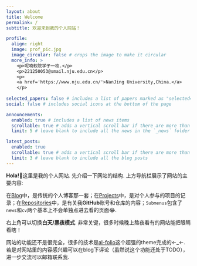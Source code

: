 ```yaml
---
layout: about
title: Welcome
permalink: /
subtitle: 欢迎来到我的个人网站！

profile:
  align: right
  image: prof_pic.jpg
  image_circular: false # crops the image to make it circular
  more_info: >
    <p>呢喃软院学子一枚.</p>
    <p>221250053@smail.nju.edu.cn</p>
    <p>
    <a href='https://www.nju.edu.cn/'>NanJing University,China.</a>
    </p>
    
selected_papers: false # includes a list of papers marked as "selected={true}"
social: false # includes social icons at the bottom of the page

announcements:
  enabled: true # includes a list of news items
  scrollable: true # adds a vertical scroll bar if there are more than 3 news items
  limit: 5 # leave blank to include all the news in the `_news` folder

latest_posts:
  enabled: true
  scrollable: true # adds a vertical scroll bar if there are more than 3 new posts items
  limit: 3 # leave blank to include all the blog posts
---
```


**Hola!**🎉这里是我的个人网站. 先介绍一下网站的结构. 上方导航栏展示了网站的主要内容: 

在[Blog](https://www.atomsir-blog.top/blog/)中，是传统的个人博客那一套；在[Projects](https://www.atomsir-blog.top/projects/)中，是对个人参与的项目的记录；在[Repositories](https://www.atomsir-blog.top/repositories)中，是有关我**GitHub**账号和仓库的内容；`Submenus`包含了`news`和`cv`两个基本上不会单独点进去看的页面😂. 

右上角可以切换**白天/黑夜模式**. 非常关键，很多时候晚上熬夜看有的网站能把眼睛看瞎！

网站的功能还不是很完全，很多的技术是[al-folio](https://github.com/alshedivat/al-folio)这个超强的theme完成的←_←. 若是对网站里的内容感兴趣可以在blog下评论（虽然说这个功能还处于TODO），进一步交流可以邮箱联系我.